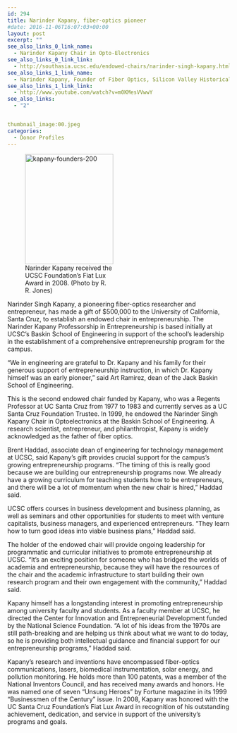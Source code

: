 ```yaml
---
id: 294
title: Narinder Kapany, fiber-optics pioneer
#date: 2016-11-06T16:07:03+00:00
layout: post
excerpt: ""
see_also_links_0_link_name:
  - Narinder Kapany Chair in Opto-Electronics
see_also_links_0_link_link:
  - http://southasia.ucsc.edu/endowed-chairs/narinder-singh-kapany.html
see_also_links_1_link_name:
  - Narinder Kapany, Founder of Fiber Optics, Silicon Valley Historical Association (Video)
see_also_links_1_link_link:
  - http://www.youtube.com/watch?v=m0KMesVVwwY
see_also_links:
  - "2"


thumbnail_image:00.jpeg
categories:
  - Donor Profiles
---
```

<figure id="attachment_295" style="width: 200px" class="wp-caption alignright"><img class="size-full wp-image-295" src="http://live-ucsc-giving.pantheonsite.io/wp-content/uploads/2017/08/kapany-founders-200.jpeg" alt="kapany-founders-200" width="200" height="250" /><figcaption class="wp-caption-text">Narinder Kapany received the UCSC Foundation&#8217;s Fiat Lux Award in 2008. (Photo by R. R. Jones)</figcaption></figure> 

Narinder Singh Kapany, a pioneering fiber-optics researcher and entrepreneur, has made a gift of $500,000 to the University of California, Santa Cruz, to establish an endowed chair in entrepreneurship. The Narinder Kapany Professorship in Entrepreneurship is based initially at UCSC&#8217;s Baskin School of Engineering in support of the school&#8217;s leadership in the establishment of a comprehensive entrepreneurship program for the campus.

&#8220;We in engineering are grateful to Dr. Kapany and his family for their generous support of entrepreneurship instruction, in which Dr. Kapany himself was an early pioneer,&#8221; said Art Ramirez, dean of the Jack Baskin School of Engineering.

This is the second endowed chair funded by Kapany, who was a Regents Professor at UC Santa Cruz from 1977 to 1983 and currently serves as a UC Santa Cruz Foundation Trustee. In 1999, he endowed the Narinder Singh Kapany Chair in Optoelectronics at the Baskin School of Engineering. A research scientist, entrepreneur, and philanthropist, Kapany is widely acknowledged as the father of fiber optics.

Brent Haddad, associate dean of engineering for technology management at UCSC, said Kapany&#8217;s gift provides crucial support for the campus&#8217;s growing entrepreneurship programs. &#8220;The timing of this is really good because we are building our entrepreneurship programs now. We already have a growing curriculum for teaching students how to be entrepreneurs, and there will be a lot of momentum when the new chair is hired,&#8221; Haddad said.

UCSC offers courses in business development and business planning, as well as seminars and other opportunities for students to meet with venture capitalists, business managers, and experienced entrepreneurs. &#8220;They learn how to turn good ideas into viable business plans,&#8221; Haddad said.

The holder of the endowed chair will provide ongoing leadership for programmatic and curricular initiatives to promote entrepreneurship at UCSC. &#8220;It&#8217;s an exciting position for someone who has bridged the worlds of academia and entrepreneurship, because they will have the resources of the chair and the academic infrastructure to start building their own research program and their own engagement with the community,&#8221; Haddad said.

Kapany himself has a longstanding interest in promoting entrepreneurship among university faculty and students. As a faculty member at UCSC, he directed the Center for Innovation and Entrepreneurial Development funded by the National Science Foundation. &#8220;A lot of his ideas from the 1970s are still path-breaking and are helping us think about what we want to do today, so he is providing both intellectual guidance and financial support for our entrepreneurship programs,&#8221; Haddad said.

Kapany&#8217;s research and inventions have encompassed fiber-optics communications, lasers, biomedical instrumentation, solar energy, and pollution monitoring. He holds more than 100 patents, was a member of the National Inventors Council, and has received many awards and honors. He was named one of seven &#8220;Unsung Heroes&#8221; by Fortune magazine in its 1999 &#8220;Businessmen of the Century&#8221; issue. In 2008, Kapany was honored with the UC Santa Cruz Foundation&#8217;s Fiat Lux Award in recognition of his outstanding achievement, dedication, and service in support of the university&#8217;s programs and goals.
